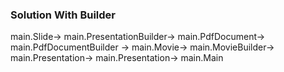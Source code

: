 ### Solution With Builder

main.Slide-> main.PresentationBuilder-> main.PdfDocument-> main.PdfDocumentBuilder -> main.Movie-> main.MovieBuilder->
main.Presentation-> main.Presentation-> main.Main